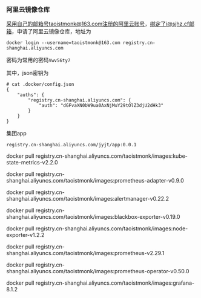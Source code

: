 ### 阿里云镜像仓库

采用自己的邮箱号taoistmonk@163.com注册的阿里云账号，绑定了i@sjhz.cf邮箱，申请了阿里云镜像仓库，地址为

```
docker login --username=taoistmonk@163.com registry.cn-shanghai.aliyuncs.com
```

密码为常用的密码`Vwv56ty7`

其中，json密钥为

```
# cat .docker/config.json
{
	"auths": {
		"registry.cn-shanghai.aliyuncs.com": {
			"auth": "dGFvaXN0bW9ua0AxNjMuY29tOlZ3djU2dHk3"
		}
	}
}
```

集团app

```
registry.cn-shanghai.aliyuncs.com/jyjt/app:0.0.1
```



docker pull registry.cn-shanghai.aliyuncs.com/taoistmonk/images:kube-state-metrics-v2.2.0

docker pull registry.cn-shanghai.aliyuncs.com/taoistmonk/images:prometheus-adapter-v0.9.0

docker pull registry.cn-shanghai.aliyuncs.com/taoistmonk/images:alertmanager-v0.22.2

docker pull registry.cn-shanghai.aliyuncs.com/taoistmonk/images:blackbox-exporter-v0.19.0

docker pull registry.cn-shanghai.aliyuncs.com/taoistmonk/images:node-exporter-v1.2.2

docker pull registry.cn-shanghai.aliyuncs.com/taoistmonk/images:prometheus-v2.29.1 

docker pull registry.cn-shanghai.aliyuncs.com/taoistmonk/images:prometheus-operator-v0.50.0

docker pull registry.cn-shanghai.aliyuncs.com/taoistmonk/images:grafana-8.1.2
